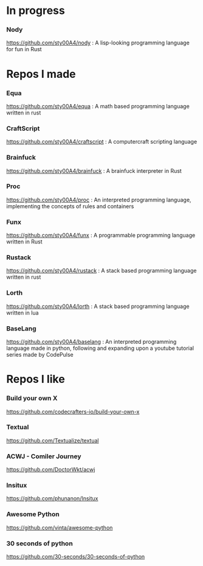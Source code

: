# In progress

### Nody
https://github.com/sty00A4/nody
: A lisp-looking programming language for fun in Rust

# Repos I made

### Equa
https://github.com/sty00A4/equa
: A math based programming language written in rust

### CraftScript
https://github.com/sty00A4/craftscript
: A computercraft scripting language

### Brainfuck
https://github.com/sty00A4/brainfuck
: A brainfuck interpreter in Rust

### Proc
https://github.com/sty00A4/proc
: An interpreted programming language, implementing the concepts of rules and containers

### Funx
https://github.com/sty00A4/funx
: A programmable programming language written in Rust

### Rustack
https://github.com/sty00A4/rustack
: A stack based programming language written in rust

### Lorth
https://github.com/sty00A4/lorth
: A stack based programming language written in lua

### BaseLang
https://github.com/sty00A4/baselang
: An interpreted programming language made in python, following and expanding upon a youtube tutorial series made by CodePulse

# Repos I like

### Build your own X
https://github.com/codecrafters-io/build-your-own-x
### Textual
https://github.com/Textualize/textual
### ACWJ - Comiler Journey
https://github.com/DoctorWkt/acwj
### Insitux
https://github.com/phunanon/Insitux
### Awesome Python
https://github.com/vinta/awesome-python
### 30 seconds of python
https://github.com/30-seconds/30-seconds-of-python
